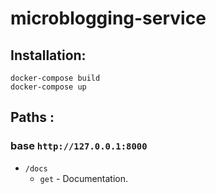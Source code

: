 # microblogging-service

## Installation:   
```docker-compose build```  
```docker-compose up```



## Paths :
### base ```http://127.0.0.1:8000```  
- `/docs`
  - `get` - Documentation.  
